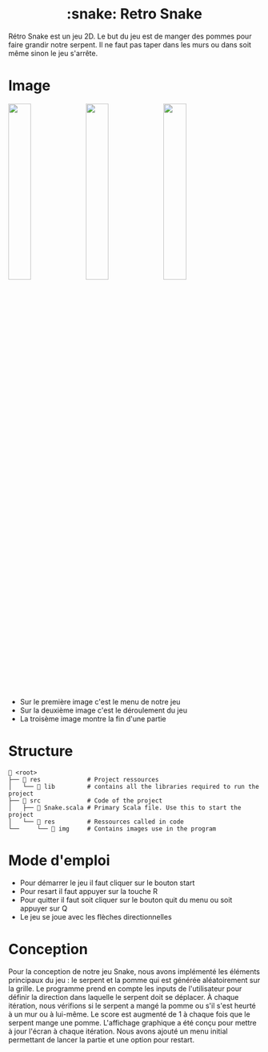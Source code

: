 <h1 align="center">:snake: Retro Snake</h1>

Rétro Snake est un jeu 2D. Le but du jeu est de manger des pommes pour faire grandir notre serpent. Il ne faut pas taper dans les murs ou dans soit même sinon le jeu s'arrête.

# Image

<p float="left">
  <img src="https://github.com/user-attachments/assets/d2dd0e00-8f50-49bd-9de9-28cadbc9b28d" width=30% height=30%>
  <img src="https://github.com/user-attachments/assets/9f7cb7e2-4b71-4030-8f80-7ef4b7b7451b" width=30% height=30%>
  <img src="https://github.com/user-attachments/assets/b7b54e69-b229-42b7-bf94-f57e029592a5" width=30% height=30%>
</p>

- Sur le première image c'est le menu de notre jeu
- Sur la deuxième image c'est le déroulement du jeu
- La troisème image montre la fin d'une partie

# Structure
```
📁 <root>
├── 📁 res             # Project ressources
│   └── 📁 lib         # contains all the libraries required to run the project
├── 📁 src             # Code of the project 
│   ├── 📄 Snake.scala # Primary Scala file. Use this to start the project
│   └── 📁 res         # Ressources called in code
└──     └── 📁 img     # Contains images use in the program
```

# Mode d'emploi

- Pour démarrer le jeu il faut cliquer sur le bouton start
- Pour resart il faut appuyer sur la touche R
- Pour quitter il faut soit cliquer sur le bouton quit du menu ou soit appuyer sur Q
- Le jeu se joue avec les flèches directionnelles

# Conception

Pour la conception de notre jeu Snake, nous avons implémenté les éléments principaux du jeu : le serpent et la pomme qui est générée aléatoirement sur la grille. Le programme prend en compte les inputs de l'utilisateur pour définir la direction dans laquelle le serpent doit se déplacer. À chaque itération, nous vérifions si le serpent a mangé la pomme ou s'il s'est heurté à un mur ou à lui-même. Le score est augmenté de 1 à chaque fois que le serpent mange une pomme. L'affichage graphique a été conçu pour mettre à jour l'écran à chaque itération. Nous avons ajouté un menu initial permettant de lancer la partie et une option pour restart.

